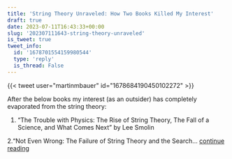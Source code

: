 ```yaml
---
title: 'String Theory Unraveled: How Two Books Killed My Interest'
draft: true
date: 2023-07-11T16:43:33+00:00
slug: '202307111643-string-theory-unraveled'
is_tweet: true
tweet_info:
  id: '1678701554159980544'
  type: 'reply'
  is_thread: False
---
```




{{< tweet user="martinmbauer" id="1678684190450102272" >}}

After the below books my interest (as an outsider) has completely evaporated from the string theory:

1. “The Trouble with Physics: The Rise of String Theory, The Fall of a Science, and What Comes Next” by Lee Smolin

2.“Not Even Wrong: The Failure of String Theory and the Search… [continue reading](https://x.com/sytelus/status/1678701554159980544)

